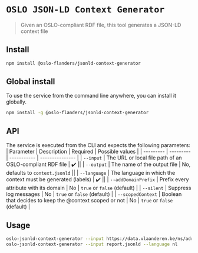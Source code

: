 # `OSLO JSON-LD Context Generator`

> Given an OSLO-compliant RDF file, this tool generates a JSON-LD context file

## Install
```bash
npm install @oslo-flanders/jsonld-context-generator
```

## Global install
To use the service from the command line anywhere, you can install it globally.
```bash
npm install -g @oslo-flanders/jsonld-context-generator
```

## API

The service is executed from the CLI and expects the following parameters:
| Parameter | Description | Required | Possible values |
| --------- | --------- | ----------- | --------------- |
| `--input` | The URL or local file path of an OSLO-compliant RDF file | :heavy_check_mark: ||
| `--output` | The name of the output file | No, defaults to `context.jsonld` ||
| `--language` | The language in which the context must be generated (labels) | :heavy_check_mark: ||
| `--addDomainPrefix` | Prefix every attribute with its domain | No | `true` or `false` (default) |
| `--silent` | Suppress log messages | No | `true` or `false` (default) |
| `--scopedContext` | Boolean that decides to keep the @context scoped or not | No | `true` or `false` (default) |

## Usage
```bash
oslo-jsonld-context-generator --input https://data.vlaanderen.be/ns/adres.jsonld --language nl
oslo-jsonld-context-generator --input report.jsonld --language nl
```